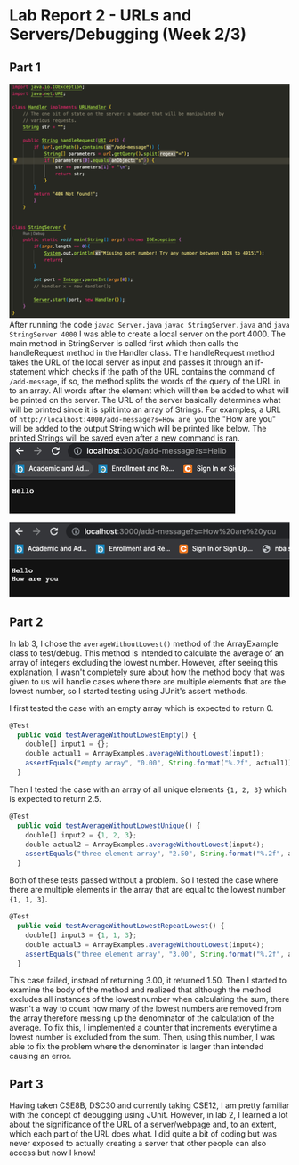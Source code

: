 # Lab Report 2 - URLs and Servers/Debugging (Week 2/3)
## Part 1
![Image](stringserver.png)
After running the code
`javac Server.java`
`javac StringServer.java`
and `java StringServer 4000`
I was able to create a local server on the port 4000. The main method in StringServer is called first which then calls the handleRequest method in the Handler class. The handleRequest method takes the URL of the local server as input and passes it through an if-statement which checks if the path of the URL contains the command of `/add-message`, if so, the method splits the words of the query of the URL in to an array. All words after the element which will then be added to what will be printed on the server. The URL of the server basically determines what will be printed since it is split into an array of Strings. For examples, a URL of `http://localhost:4000/add-message?s=How are you` the "How are you" will be added to the output String which will be printed like below. The printed Strings will be saved even after a new command is ran.
![Image](ex1.png)

![Image](ex2.png)

## Part 2
In lab 3, I chose the `averageWithoutLowest()` method of the ArrayExample class to test/debug. This method is intended to calculate the average of an array of integers excluding the lowest number. However, after seeing this explanation, I wasn't completely sure about how the method body that was given to us will handle cases where there are multiple elements that are the lowest number, so I started testing using JUnit's assert methods.  

I first tested the case with an empty array which is expected to return 0.
```js
@Test
  public void testAverageWithoutLowestEmpty() {
    double[] input1 = {};
    double actual1 = ArrayExamples.averageWithoutLowest(input1);
    assertEquals("empty array", "0.00", String.format("%.2f", actual1));
  }  
```
Then I tested the case with an array of all unique elements `{1, 2, 3}` which is expected to return 2.5.
```js
@Test
  public void testAverageWithoutLowestUnique() {
    double[] input2 = {1, 2, 3};
    double actual2 = ArrayExamples.averageWithoutLowest(input4);
    assertEquals("three element array", "2.50", String.format("%.2f", actual2));
  }    
```
Both of these tests passed without a problem. So I tested the case where there are multiple elements in the array that are equal to the lowest number `{1, 1, 3}`.
```js
@Test
  public void testAverageWithoutLowestRepeatLowest() {
    double[] input3 = {1, 1, 3};
    double actual3 = ArrayExamples.averageWithoutLowest(input4);
    assertEquals("three element array", "3.00", String.format("%.2f", actual3));
  }    
```
This case failed, instead of returning 3.00, it returned 1.50. Then I started to examine the body of the method and realized that although the method excludes all instances of the lowest number when calculating the sum, there wasn't a way to count how many of the lowest numbers are removed from the array therefore messing up the denominator of the calculation of the average. To fix this, I implemented a counter that increments everytime a lowest number is excluded from the sum. Then, using this number, I was able to fix the problem where the denominator is larger than intended causing an error.

## Part 3
Having taken CSE8B, DSC30 and currently taking CSE12, I am pretty familiar with the concept of debugging using JUnit. However, in lab 2, I learned a lot about the significance of the URL of a server/webpage and, to an extent, which each part of the URL does what. I did quite a bit of coding but was never exposed to actually creating a server that other people can also access but now I know!
